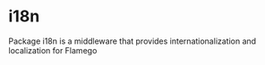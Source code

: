 # i18n
Package i18n is a middleware that provides internationalization and localization for Flamego
